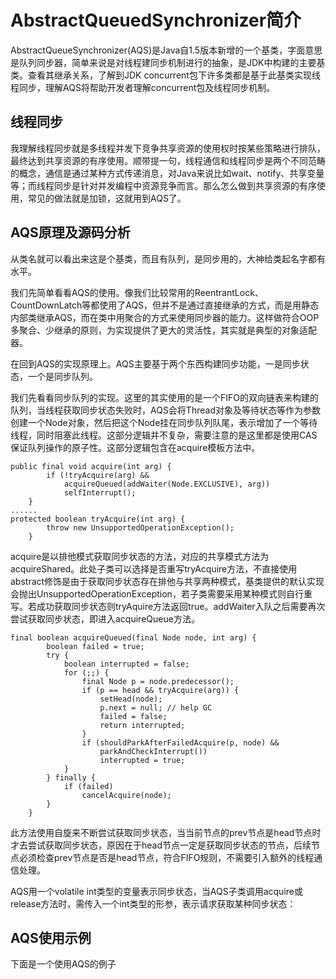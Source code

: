 # AbstractQueuedSynchronizer简介

AbstractQueueSynchronizer(AQS)是Java自1.5版本新增的一个基类，字面意思是队列同步器，简单来说是对线程建同步机制进行的抽象，是JDK中构建的主要基类。查看其继承关系，了解到JDK concurrent包下许多类都是基于此基类实现线程同步，理解AQS将帮助开发者理解concurrent包及线程同步机制。

## 线程同步

我理解线程同步就是多线程并发下竞争共享资源的使用权时按某些策略进行排队，最终达到共享资源的有序使用。顺带提一句，线程通信和线程同步是两个不同范畴的概念，通信是通过某种方式传递消息，对Java来说比如wait、notify、共享变量等；而线程同步是针对并发编程中资源竞争而言。那么怎么做到共享资源的有序使用，常见的做法就是加锁，这就用到AQS了。

## AQS原理及源码分析

从类名就可以看出来这是个基类，而且有队列，是同步用的，大神给类起名字都有水平。

我们先简单看看AQS的使用。像我们比较常用的ReentrantLock、CountDownLatch等都使用了AQS，但并不是通过直接继承的方式，而是用静态内部类继承AQS，而在类中用聚合的方式来使用同步器的能力。这样做符合OOP多聚合、少继承的原则，为实现提供了更大的灵活性，其实就是典型的对象适配器。

在回到AQS的实现原理上。AQS主要基于两个东西构建同步功能，一是同步状态，一个是同步队列。

我们先看看同步队列的实现。这里的其实使用的是一个FIFO的双向链表来构建的队列，当线程获取同步状态失败时，AQS会将Thread对象及等待状态等作为参数创建一个Node对象，然后把这个Node挂在同步队列队尾，表示增加了一个等待线程，同时阻塞此线程。这部分逻辑并不复杂，需要注意的是这里都是使用CAS保证队列操作的原子性。这部分逻辑包含在acquire模板方法中。

```
public final void acquire(int arg) {
        if (!tryAcquire(arg) &&
            acquireQueued(addWaiter(Node.EXCLUSIVE), arg))
            selfInterrupt();
    }
......
protected boolean tryAcquire(int arg) {
        throw new UnsupportedOperationException();
    }
```
acquire是以排他模式获取同步状态的方法，对应的共享模式方法为acquireShared。此处子类可以选择是否重写tryAcquire方法，不直接使用abstract修饰是由于获取同步状态存在排他与共享两种模式，基类提供的默认实现会抛出UnsupportedOperationException，若子类需要采用某种模式则自行重写。若成功获取同步状态则tryAquire方法返回true。addWaiter入队之后需要再次尝试获取同步状态，即进入acquireQueue方法。

```
final boolean acquireQueued(final Node node, int arg) {
        boolean failed = true;
        try {
            boolean interrupted = false;
            for (;;) {
                final Node p = node.predecessor();
                if (p == head && tryAcquire(arg)) {
                    setHead(node);
                    p.next = null; // help GC
                    failed = false;
                    return interrupted;
                }
                if (shouldParkAfterFailedAcquire(p, node) &&
                    parkAndCheckInterrupt())
                    interrupted = true;
            }
        } finally {
            if (failed)
                cancelAcquire(node);
        }
    }
```
此方法使用自旋来不断尝试获取同步状态，当当前节点的prev节点是head节点时才去尝试获取同步状态，原因在于head节点一定是获取同步状态的节点，后续节点必须检查prev节点是否是head节点，符合FIFO规则，不需要引入额外的线程通信处理。

AQS用一个volatile int类型的变量表示同步状态，当AQS子类调用acquire或release方法时，需传入一个int类型的形参，表示请求获取某种同步状态：



## AQS使用示例

下面是一个使用AQS的例子



